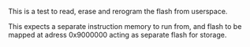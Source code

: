 
This is a test to read, erase and rerogram the flash from userspace.

This expects a separate instruction memory to run from, and flash to be mapped at adress 0x9000000 acting as separate flash for storage.
